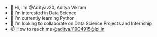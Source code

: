 - 👋 Hi, I’m @Adityav20, Aditya Vikram
- 👀 I’m interested in Data Science
- 🌱 I’m currently learning Python
- 💞️ I’m looking to collaborate on Data Science Projects and Internship
- 📫 How to reach me @aditya.11904915@lpi.in

<!---
Adityav20/Adityav20 is a ✨ special ✨ repository because its `README.md` (this file) appears on your GitHub profile.
You can click the Preview link to take a look at your changes.
--->
